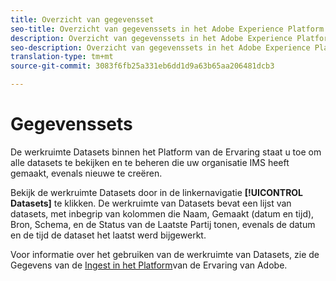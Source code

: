 ```yaml
---
title: Overzicht van gegevensset
seo-title: Overzicht van gegevenssets in het Adobe Experience Platform
description: Overzicht van gegevenssets in het Adobe Experience Platform
seo-description: Overzicht van gegevenssets in het Adobe Experience Platform
translation-type: tm+mt
source-git-commit: 3083f6fb25a331eb6dd1d9a63b65aa206481dcb3

---
```



# Gegevenssets

De werkruimte Datasets binnen het Platform van de Ervaring staat u toe om alle datasets te bekijken en te beheren die uw organisatie IMS heeft gemaakt, evenals nieuwe te creëren.

Bekijk de werkruimte Datasets door in de linkernavigatie **[!UICONTROL Datasets]** te klikken. De werkruimte van Datasets bevat een lijst van datasets, met inbegrip van kolommen die Naam, Gemaakt (datum en tijd), Bron, Schema, en de Status van de Laatste Partij tonen, evenals de datum en de tijd de dataset het laatst werd bijgewerkt.

Voor informatie over het gebruiken van de werkruimte van Datasets, zie de Gegevens van de [Ingest in het Platform](https://www.adobe.io/apis/experienceplatform/home/tutorials/alltutorials.html#!api-specification/markdown/narrative/tutorials/data_ingestion_tutorial/data_ingestion_tutorial.md)van de Ervaring van Adobe.
